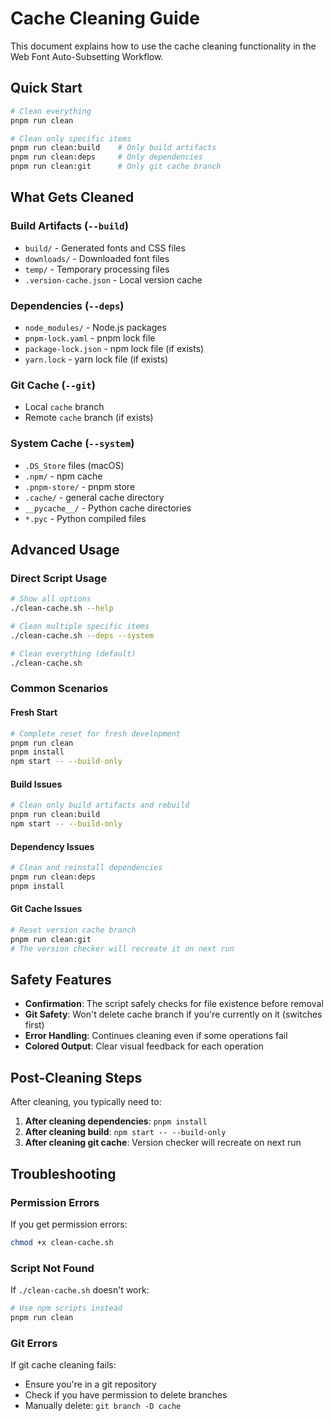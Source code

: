 # Cache Cleaning Guide

This document explains how to use the cache cleaning functionality in the Web Font Auto-Subsetting Workflow.

## Quick Start

```bash
# Clean everything
pnpm run clean

# Clean only specific items
pnpm run clean:build    # Only build artifacts
pnpm run clean:deps     # Only dependencies  
pnpm run clean:git      # Only git cache branch
```

## What Gets Cleaned

### Build Artifacts (`--build`)
- `build/` - Generated fonts and CSS files
- `downloads/` - Downloaded font files
- `temp/` - Temporary processing files
- `.version-cache.json` - Local version cache

### Dependencies (`--deps`)
- `node_modules/` - Node.js packages
- `pnpm-lock.yaml` - pnpm lock file
- `package-lock.json` - npm lock file (if exists)
- `yarn.lock` - yarn lock file (if exists)

### Git Cache (`--git`)
- Local `cache` branch
- Remote `cache` branch (if exists)

### System Cache (`--system`)
- `.DS_Store` files (macOS)
- `.npm/` - npm cache
- `.pnpm-store/` - pnpm store
- `.cache/` - general cache directory
- `__pycache__/` - Python cache directories
- `*.pyc` - Python compiled files

## Advanced Usage

### Direct Script Usage

```bash
# Show all options
./clean-cache.sh --help

# Clean multiple specific items
./clean-cache.sh --deps --system

# Clean everything (default)
./clean-cache.sh
```

### Common Scenarios

#### Fresh Start
```bash
# Complete reset for fresh development
pnpm run clean
pnpm install
npm start -- --build-only
```

#### Build Issues
```bash
# Clean only build artifacts and rebuild
pnpm run clean:build
npm start -- --build-only
```

#### Dependency Issues
```bash
# Clean and reinstall dependencies
pnpm run clean:deps
pnpm install
```

#### Git Cache Issues
```bash
# Reset version cache branch
pnpm run clean:git
# The version checker will recreate it on next run
```

## Safety Features

- **Confirmation**: The script safely checks for file existence before removal
- **Git Safety**: Won't delete cache branch if you're currently on it (switches first)
- **Error Handling**: Continues cleaning even if some operations fail
- **Colored Output**: Clear visual feedback for each operation

## Post-Cleaning Steps

After cleaning, you typically need to:

1. **After cleaning dependencies**: `pnpm install`
2. **After cleaning build**: `npm start -- --build-only`
3. **After cleaning git cache**: Version checker will recreate on next run

## Troubleshooting

### Permission Errors
If you get permission errors:
```bash
chmod +x clean-cache.sh
```

### Script Not Found
If `./clean-cache.sh` doesn't work:
```bash
# Use npm scripts instead
pnpm run clean
```

### Git Errors
If git cache cleaning fails:
- Ensure you're in a git repository
- Check if you have permission to delete branches
- Manually delete: `git branch -D cache`
